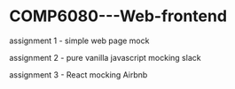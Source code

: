 # COMP6080---Web-frontend

assignment 1 - simple web page mock


assignment 2 - pure vanilla javascript mocking slack


assignment 3 - React mocking Airbnb
